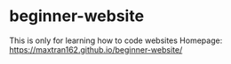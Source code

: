# beginner-website
This is only for learning how to code websites
Homepage: https://maxtran162.github.io/beginner-website/
